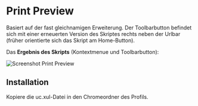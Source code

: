 # Print Preview
Basiert auf der fast gleichnamigen Erweiterung. Der Toolbarbutton befindet sich mit einer erneuerten Version des Skriptes rechts
neben der Urlbar (früher orientierte sich das Skript am Home-Button).

Das **Ergebnis des Skripts** (Kontextmenue und Toolbarbutton):

![Screenshot Print Preview](https://github.com/ardiman/userChrome.js/raw/master/printpreview/scr_printpreview.png)

## Installation
Kopiere die uc.xul-Datei in den Chromeordner des Profils.